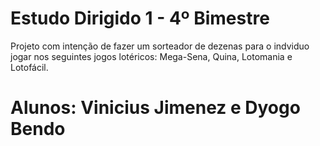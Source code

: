 # Estudo Dirigido 1 - 4º Bimestre

 Projeto com intenção de fazer um sorteador de dezenas para o indviduo jogar nos seguintes jogos lotéricos: Mega-Sena, Quina, Lotomania e Lotofácil. 

# Alunos: Vinicius Jimenez e Dyogo Bendo
